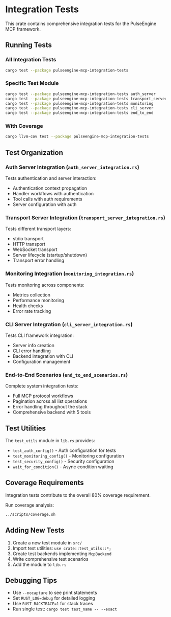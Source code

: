 # Integration Tests

This crate contains comprehensive integration tests for the PulseEngine MCP framework.

## Running Tests

### All Integration Tests

```bash
cargo test --package pulseengine-mcp-integration-tests
```

### Specific Test Module

```bash
cargo test --package pulseengine-mcp-integration-tests auth_server
cargo test --package pulseengine-mcp-integration-tests transport_server
cargo test --package pulseengine-mcp-integration-tests monitoring
cargo test --package pulseengine-mcp-integration-tests cli_server
cargo test --package pulseengine-mcp-integration-tests end_to_end
```

### With Coverage

```bash
cargo llvm-cov test --package pulseengine-mcp-integration-tests
```

## Test Organization

### Auth Server Integration (`auth_server_integration.rs`)

Tests authentication and server interaction:

- Authentication context propagation
- Handler workflows with authentication
- Tool calls with auth requirements
- Server configuration with auth

### Transport Server Integration (`transport_server_integration.rs`)

Tests different transport layers:

- stdio transport
- HTTP transport
- WebSocket transport
- Server lifecycle (startup/shutdown)
- Transport error handling

### Monitoring Integration (`monitoring_integration.rs`)

Tests monitoring across components:

- Metrics collection
- Performance monitoring
- Health checks
- Error rate tracking

### CLI Server Integration (`cli_server_integration.rs`)

Tests CLI framework integration:

- Server info creation
- CLI error handling
- Backend integration with CLI
- Configuration management

### End-to-End Scenarios (`end_to_end_scenarios.rs`)

Complete system integration tests:

- Full MCP protocol workflows
- Pagination across all list operations
- Error handling throughout the stack
- Comprehensive backend with 5 tools

## Test Utilities

The `test_utils` module in `lib.rs` provides:

- `test_auth_config()` - Auth configuration for tests
- `test_monitoring_config()` - Monitoring configuration
- `test_security_config()` - Security configuration
- `wait_for_condition()` - Async condition waiting

## Coverage Requirements

Integration tests contribute to the overall 80% coverage requirement.

Run coverage analysis:

```bash
../scripts/coverage.sh
```

## Adding New Tests

1. Create a new test module in `src/`
2. Import test utilities: `use crate::test_utils::*;`
3. Create test backends implementing `McpBackend`
4. Write comprehensive test scenarios
5. Add the module to `lib.rs`

## Debugging Tips

- Use `--nocapture` to see print statements
- Set `RUST_LOG=debug` for detailed logging
- Use `RUST_BACKTRACE=1` for stack traces
- Run single test: `cargo test test_name -- --exact`
